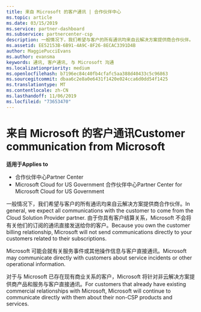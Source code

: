 ```yaml
---
title: 来自 Microsoft 的客户通讯 | 合作伙伴中心
ms.topic: article
ms.date: 03/15/2019
ms.service: partner-dashboard
ms.subservice: partnercenter-csp
description: 一般情况下，我们希望与客户的所有通讯均来自云解决方案提供商合作伙伴。
ms.assetid: EE52153B-6B91-4A9C-8F26-8ECAC3391D4B
author: MaggiePucciEvans
ms.author: evansma
keywords: 通讯, 客户通讯, 与 Microsoft 沟通
ms.localizationpriority: medium
ms.openlocfilehash: b7196ec84c40fb4cfafc5aa388d40433c5c96863
ms.sourcegitcommit: dbaa6c2e8a0e6431f1420e024cca6d0dd54f1425
ms.translationtype: MT
ms.contentlocale: zh-CN
ms.lasthandoff: 11/06/2019
ms.locfileid: "73653470"
---
```

# <a name="customer-communication-from-microsoft"></a><span data-ttu-id="04118-104">来自 Microsoft 的客户通讯</span><span class="sxs-lookup"><span data-stu-id="04118-104">Customer communication from Microsoft</span></span>

<span data-ttu-id="04118-105">**适用于**</span><span class="sxs-lookup"><span data-stu-id="04118-105">**Applies to**</span></span>

-  <span data-ttu-id="04118-106">合作伙伴中心</span><span class="sxs-lookup"><span data-stu-id="04118-106">Partner Center</span></span>
-  <span data-ttu-id="04118-107">Microsoft Cloud for US Government 合作伙伴中心</span><span class="sxs-lookup"><span data-stu-id="04118-107">Partner Center for Microsoft Cloud for US Government</span></span>


<span data-ttu-id="04118-108">一般情况下，我们希望与客户的所有通讯均来自云解决方案提供商合作伙伴。</span><span class="sxs-lookup"><span data-stu-id="04118-108">In general, we expect all communications with the customer to come from the Cloud Solution Provider partner.</span></span> <span data-ttu-id="04118-109">由于你具有客户结算关系，Microsoft 不会将有关他们的订阅的通讯直接发送给你的客户。</span><span class="sxs-lookup"><span data-stu-id="04118-109">Because you own the customer billing relationship, Microsoft will not send communications directly to your customers related to their subscriptions.</span></span>

<span data-ttu-id="04118-110">Microsoft 可能会就有关服务事件或其他操作信息与客户直接通讯。</span><span class="sxs-lookup"><span data-stu-id="04118-110">Microsoft may communicate directly with customers about service incidents or other operational information.</span></span>

<span data-ttu-id="04118-111">对于与 Microsoft 已存在现有商业关系的客户，Microsoft 将针对非云解决方案提供商产品和服务与客户直接通讯。</span><span class="sxs-lookup"><span data-stu-id="04118-111">For customers that already have existing commercial relationships with Microsoft, Microsoft will continue to communicate directly with them about their non-CSP products and services.</span></span>

 

 



